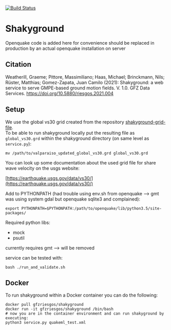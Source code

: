 [![Build Status](https://travis-ci.com/gfzriesgos/shakyground.svg?branch=master)](https://travis-ci.com/gfzriesgos/shakyground)

# Shakyground

Openquake code is added here for convenience should be replaced in production
by an actual openquake installation on server

## Citation

Weatherill, Graeme; Pittore, Massimiliano; Haas, Michael; Brinckmann, Nils; Rüster, Matthias; Gomez-Zapata, Juan Camilo (2021): Shakyground: a web service to serve GMPE-based ground motion fields. V. 1.0. GFZ Data Services. https://doi.org/10.5880/riesgos.2021.004

## Setup

We use the global vs30 grid created from the repository
[shakyground-grid-file](https://github.com/gfzriesgos/shakyground-grid-file).\
To be able to run shakyground locally put the resulting file as
`global_vs30.grd` within the shakyground directory (on same level as
`service.py`):

```shell
mv /path/to/valparaiso_updated_global_vs30.grd global_vs30.grd
```

You can look up some documentation about the used grid file for share wave
velocity on the usgs website:

[https://earthquake.usgs.gov/data/vs30/](https://earthquake.usgs.gov/data/vs30/)

Add to PYTHONPATH (had trouble using env.sh from openquake --> gmt was using
system gdal but openquake sqlite3 and complained):

```shell
export PYTHONPATH=$PYTHONPATH:/path/to/openquake/lib/python3.5/site-packages/
```

Required python libs:
* mock
* psutil

currently requires gmt --> will be removed

service can be tested with:

```
bash ./run_and_validate.sh
```

## Docker

To run shakyground within a Docker container you can do the following:

```shell
docker pull gfzriesgos/shakyground
docker run -it gfzriesgos/shakyground /bin/bash
# now you are in the container environment and can run shakyground by executing:
python3 service.py quakeml_test.xml
```
